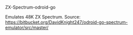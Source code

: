 ZX-Spectrum-odroid-go

Emulates 48K ZX Spectrum.
Source:
https://bitbucket.org/DavidKnight247/odroid-go-spectrum-emulator/src/master/


